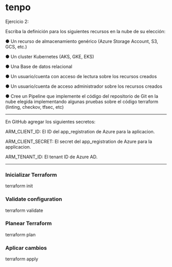 # tenpo
Ejercicio 2:

Escriba la definición para los siguientes recursos en la nube de su elección:

● Un recurso de almacenamiento genérico (Azure Storage Account, S3, GCS, etc.)

● Un cluster Kubernetes (AKS, GKE, EKS)

● Una Base de datos relacional

● Un usuario/cuenta con acceso de lectura sobre los recursos creados

● Un usuario/cuenta de acceso administrador sobre los recursos creados

● Cree un Pipeline que implemente el código del repositorio de Git en la nube elegida implementando algunas pruebas sobre el código terraform (linting,
checkov, tfsec, etc)

-------------------------
En GitHub agregar los siguientes secretos:

ARM_CLIENT_ID: El ID del app_registration de Azure para la aplicacion.

ARM_CLIENT_SECRET: El secret del app_registration de Azure para la applicacion.

ARM_TENANT_ID: El tenant ID de Azure AD.

-----------------------------------------
### Inicializar Terraform
terraform init

### Validate configuration
terraform validate

### Planear Terraform 
terraform plan

### Aplicar cambios
terraform apply
